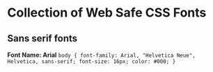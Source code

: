 # Collection of Web Safe CSS Fonts

## Sans serif fonts
**Font Name: Arial**
`body {
	font-family: Arial, "Helvetica Neue", Helvetica, sans-serif;
	font-size: 16px;
  color: #000;
}
`
